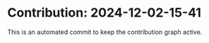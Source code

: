# Contribution: 2024-12-02-15-41
This is an automated commit to keep the contribution graph active.
